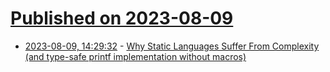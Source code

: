 # [Published on 2023-08-09](index.md)

* [2023-08-09, 14:29:32](https://lobste.rs/s/ucvs7v/why_static_languages_suffer_from) - [Why Static Languages Suffer From Complexity (and type-safe printf implementation without macros)](https://hirrolot.github.io/posts/why-static-languages-suffer-from-complexity.html)
